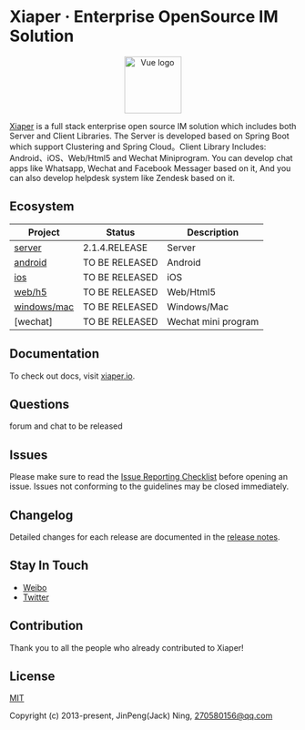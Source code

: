 # Xiaper · Enterprise OpenSource IM Solution

<p align="center">
  <a href="http://www.xiaper.io" target="_blank" rel="noopener noreferrer">
    <img width="100" src="http://xiaper.io/xiaper.io/xiaper.png" alt="Vue logo">
  </a>
</p>

<p align="center"></p>

[Xiaper](http://www.xiaper.io) is a full stack enterprise open source IM solution which includes both Server and Client Libraries.
The Server is developed based on Spring Boot which support Clustering and Spring Cloud。Client Library Includes: Android、iOS、Web/Html5 and Wechat Miniprogram.
You can develop chat apps like Whatsapp, Wechat and Facebook Messager based on it, And you can also develop helpdesk system like Zendesk
based on it.

## Ecosystem

| Project | Status | Description |
|---------|--------|-------------|
| [server] | 2.1.4.RELEASE | Server |
| [android] | TO BE RELEASED | Android |
| [ios] | TO BE RELEASED | iOS |
| [web/h5] | TO BE RELEASED | Web/Html5 |
| [windows/mac] | TO BE RELEASED | Windows/Mac |
| [wechat] | TO BE RELEASED | Wechat mini program |

[server]: https://github.com/xiaper/server
[android]: https://github.com/xiaper/android
[ios]: https://github.com/xiaper/ios
[web/h5]: https://github.com/xiaper/web
[windows/mac]: https://github.com/xiaper/pc
[miniprogram]: https://github.com/xiaper/miniprogram

## Documentation

To check out docs, visit [xiaper.io](http://xiaper.io).

## Questions

forum and chat to be released

## Issues

Please make sure to read the [Issue Reporting Checklist](https://github.com/xiaper/server/blob/dev/.github/CONTRIBUTING.md#issue-reporting-guidelines) before opening an issue. Issues not conforming to the guidelines may be closed immediately.

## Changelog

Detailed changes for each release are documented in the [release notes](https://github.com/xiaper/server/releases).

## Stay In Touch

- [Weibo](https://weibo.com/ningjinpeng)
- [Twitter](https://twitter.com/jackning8)

## Contribution

Thank you to all the people who already contributed to Xiaper!

## License

[MIT](http://opensource.org/licenses/MIT)

Copyright (c) 2013-present, JinPeng(Jack) Ning, 270580156@qq.com
